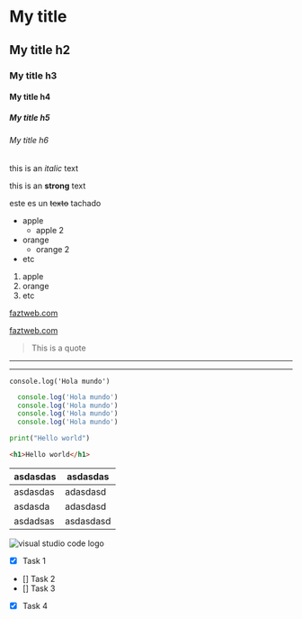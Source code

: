 <!--HEADERS-->

# My title
## My title h2
### My title h3
#### My title h4
##### My title h5
###### My title h6

<!-- type of texts -->
this is an *italic* text

this is an **strong** text

este es un ~~texto~~ tachado

<!-- UL -->
* apple
  * apple 2
* orange
  * orange 2
* etc

<!-- OL -->
1. apple
2. orange
3. etc

[faztweb.com](https://www.faztweb.com)

[faztweb.com](https://www.faztweb.com "Custom title")

> This is a quote

---
___

`console.log('Hola mundo')`

```javascript
  console.log('Hola mundo')
  console.log('Hola mundo')
  console.log('Hola mundo')
  console.log('Hola mundo')
```

```python
print("Hello world")
```

```html
<h1>Hello world</h1>
```
|asdasdas | asdasdas |
|---------|----------|
| asdasdas| adasdasd |
| asdasda | adasdasd |
| asdadsas| asdasdasd|

![visual studio code logo](https://user-images.githubusercontent.com/674621/71187801-14e60a80-2280-11ea-94c9-e56576f76baf.png "VSCode logo")

<!-- GITHUB MARKDOWN -->
* [x] Task 1
* [] Task 2
* [] Task 3
* [x] Task 4